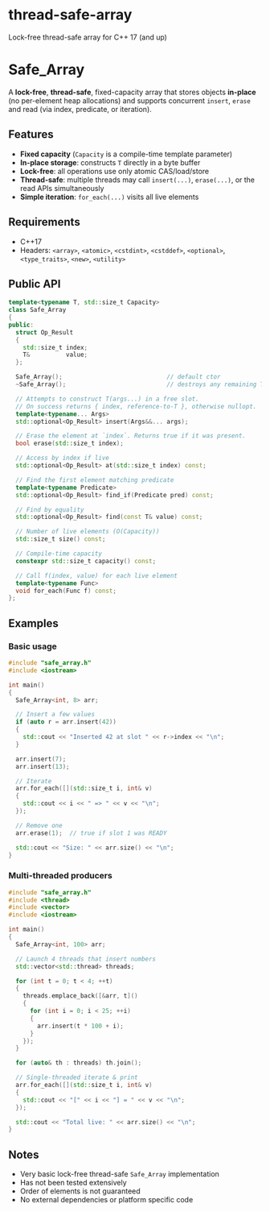 # thread-safe-array
Lock-free thread-safe array for C++ 17 (and up)

# Safe_Array

A **lock-free**, **thread-safe**, fixed-capacity array that stores objects **in-place** (no per-element heap allocations) and supports concurrent `insert`, `erase` and read (via index, predicate, or iteration).

## Features

- **Fixed capacity** (`Capacity` is a compile-time template parameter)  
- **In-place storage**: constructs `T` directly in a byte buffer  
- **Lock-free**: all operations use only atomic CAS/load/store  
- **Thread-safe**: multiple threads may call `insert(...)`, `erase(...)`, or the read APIs simultaneously  
- **Simple iteration**: `for_each(...)` visits all live elements

## Requirements

- C++17  
- Headers: `<array>`, `<atomic>`, `<cstdint>`, `<cstddef>`, `<optional>`, `<type_traits>`, `<new>`, `<utility>`

## Public API

```cpp
template<typename T, std::size_t Capacity>
class Safe_Array
{
public:
  struct Op_Result
  {
    std::size_t index;
    T&          value;
  };

  Safe_Array();                             // default ctor
  ~Safe_Array();                            // destroys any remaining T

  // Attempts to construct T(args...) in a free slot.
  // On success returns { index, reference-to-T }, otherwise nullopt.
  template<typename... Args>
  std::optional<Op_Result> insert(Args&&... args);

  // Erase the element at `index`. Returns true if it was present.
  bool erase(std::size_t index);

  // Access by index if live
  std::optional<Op_Result> at(std::size_t index) const;

  // Find the first element matching predicate
  template<typename Predicate>
  std::optional<Op_Result> find_if(Predicate pred) const;

  // Find by equality
  std::optional<Op_Result> find(const T& value) const;

  // Number of live elements (O(Capacity))
  std::size_t size() const;

  // Compile-time capacity
  constexpr std::size_t capacity() const;

  // Call f(index, value) for each live element
  template<typename Func>
  void for_each(Func f) const;
};
```

## Examples

### Basic usage

```c++
#include "safe_array.h"
#include <iostream>

int main()
{
  Safe_Array<int, 8> arr;

  // Insert a few values
  if (auto r = arr.insert(42))
  {
    std::cout << "Inserted 42 at slot " << r->index << "\n";
  }

  arr.insert(7);
  arr.insert(13);

  // Iterate
  arr.for_each([](std::size_t i, int& v)
  {
    std::cout << i << " => " << v << "\n";
  });

  // Remove one
  arr.erase(1);  // true if slot 1 was READY

  std::cout << "Size: " << arr.size() << "\n";
}
```

### Multi-threaded producers

```c++
#include "safe_array.h"
#include <thread>
#include <vector>
#include <iostream>

int main()
{
  Safe_Array<int, 100> arr;

  // Launch 4 threads that insert numbers
  std::vector<std::thread> threads;

  for (int t = 0; t < 4; ++t)
  {
    threads.emplace_back([&arr, t]()
    {
      for (int i = 0; i < 25; ++i)
      {
        arr.insert(t * 100 + i);
      }
    });
  }

  for (auto& th : threads) th.join();

  // Single-threaded iterate & print
  arr.for_each([](std::size_t i, int& v)
  {
    std::cout << "[" << i << "] = " << v << "\n";
  });

  std::cout << "Total live: " << arr.size() << "\n";
}
```

## Notes
- Very basic lock-free thread-safe `Safe_Array` implementation
- Has not been tested extensively
- Order of elements is not guaranteed
- No external dependencies or platform specific code
